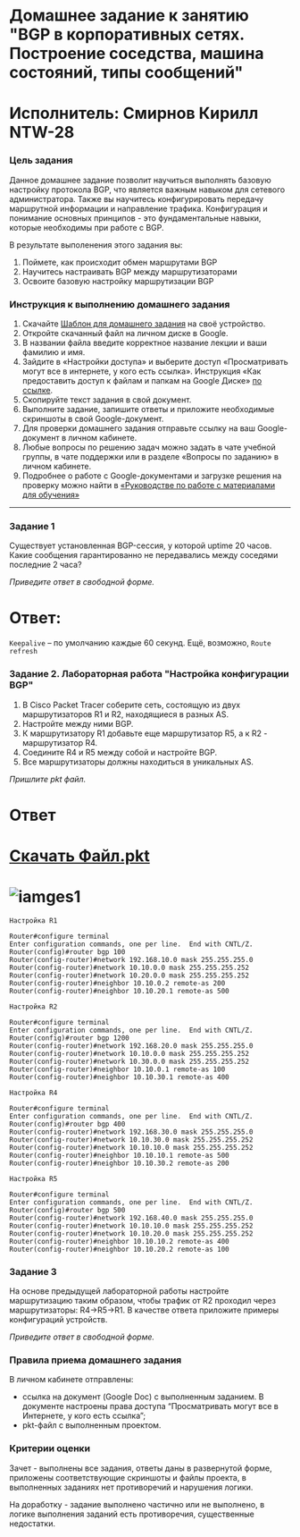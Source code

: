# Домашнее задание к занятию "BGP в корпоративных сетях. Построение соседства, машина состояний, типы сообщений"
# Исполнитель: Смирнов Кирилл NTW-28
### Цель задания
Данное домашнее задание позволит научиться выполнять базовую настройку протокола BGP, что является важным навыком для сетевого администратора. 
Также вы научитесь конфигурировать передачу маршрутной информации и направление трафика. Конфигурация и понимание основных принципов - это фундаментальные навыки, которые необходимы при работе с BGP. 

В результате выполенения этого задания вы:
1. Поймете, как происходит обмен маршрутами BGP
2. Научитесь настраивать BGP между маршрутизаторами
3. Освоите базовую настройку маршрутизации BGP

### Инструкция к выполнению домашнего задания

1. Скачайте [Шаблон для домашнего задания](https://u.netology.ru/backend/uploads/lms/content_assets/file/281/%D0%A1%D0%94%D0%95%D0%9B%D0%90%D0%99%D0%A2%D0%95_%D0%9A%D0%9E%D0%9F%D0%98%D0%AE_-_%D0%A8%D0%B0%D0%B1%D0%BB%D0%BE%D0%BD_%D0%B4%D0%BB%D1%8F_%D0%B4%D0%BE%D0%BC%D0%B0%D1%88%D0%BD%D0%B5%D0%B3%D0%BE_%D0%B7%D0%B0%D0%B4%D0%B0%D0%BD%D0%B8%D1%8F_1.1._%D0%9D%D0%B0%D0%B7%D0%B2%D0%B0%D0%BD%D0%B8%D0%B5_%D0%BB%D0%B5%D0%BA%D1%86%D0%B8%D0%B8_-_%D0%A4%D0%B0%D0%BC%D0%B8%D0%BB%D0%B8%D1%8F_%D0%98%D0%BC%D1%8F.docx) на своё устройство.
2. Откройте скачанный файл на личном диске в Google.
3. В названии файла введите корректное название лекции и ваши фамилию и имя.
4. Зайдите в «Настройки доступа» и выберите доступ «Просматривать могут все в интернете, у кого есть ссылка». Инструкция «Как предоставить доступ к файлам и папкам на Google Диске» [по ссылке](https://support.google.com/docs/answer/2494822?hl=ru&co=GENIE.Platform%3DDesktop).
5. Скопируйте текст задания в свой документ.
6. Выполните задание, запишите ответы и приложите необходимые скриншоты в свой Google-документ.
7. Для проверки домашнего задания отправьте ссылку на ваш Google-документ в личном кабинете.
8. Любые вопросы по решению задач можно задать в чате учебной группы, в чате поддержки или в разделе «Вопросы по заданию» в личном кабинете.
9. Подробнее о работе с Google-документами и загрузке решения на проверку можно найти в [«Руководстве по работе с материалами для обучения»](https://l.netology.ru/instruktsiya-po-materialami-dlya-obucheniya)

------

### Задание 1

Существует установленная BGP-сессия, у которой uptime 20 часов. Какие сообщения гарантированно не передавались между соседями последние 2 часа? 

*Приведите ответ в свободной форме.*

# Ответ: 
`Keepalive` – по умолчанию каждые 60 секунд.
 Ещё, возможно, `Route refresh`


### Задание 2. Лабораторная работа "Настройка конфигурации BGP"

1. В Cisco Packet Tracer соберите сеть, состоящую из двух маршрутизаторов R1 и R2, находящиеся в разных AS.
2. Настройте между ними BGP.
3. К маршрутизатору R1 добавьте еще маршрутизатор R5, а к R2 - маршрутизатор R4.
4. Соедините R4 и R5 между собой и настройте BGP. 
5. Все маршрутизаторы должны находиться в уникальных AS. 

*Пришлите pkt файл.*

# Ответ

# [Скачать Файл.pkt]()
# ![iamges1]()

`Настройка R1`
```
Router#configure terminal 
Enter configuration commands, one per line.  End with CNTL/Z.
Router(config)#router bgp 100
Router(config-router)#network 192.168.10.0 mask 255.255.255.0
Router(config-router)#network 10.10.0.0 mask 255.255.255.252
Router(config-router)#network 10.20.0.0 mask 255.255.255.252
Router(config-router)#neighbor 10.10.0.2 remote-as 200
Router(config-router)#neighbor 10.10.20.1 remote-as 500
```
`Настройка R2`
```
Router#configure terminal 
Enter configuration commands, one per line.  End with CNTL/Z.
Router(config)#router bgp 1200
Router(config-router)#network 192.168.20.0 mask 255.255.255.0
Router(config-router)#network 10.10.0.0 mask 255.255.255.252
Router(config-router)#network 10.30.0.0 mask 255.255.255.252
Router(config-router)#neighbor 10.10.0.1 remote-as 100
Router(config-router)#neighbor 10.10.30.1 remote-as 400
```
`Настройка R4`
```
Router#configure terminal 
Enter configuration commands, one per line.  End with CNTL/Z.
Router(config)#router bgp 400
Router(config-router)#network 192.168.30.0 mask 255.255.255.0
Router(config-router)#network 10.10.30.0 mask 255.255.255.252
Router(config-router)#network 10.10.10.0 mask 255.255.255.252
Router(config-router)#neighbor 10.10.10.1 remote-as 500
Router(config-router)#neighbor 10.10.30.2 remote-as 200
```
`Настройка R5`
```
Router#configure terminal 
Enter configuration commands, one per line.  End with CNTL/Z.
Router(config)#router bgp 500
Router(config-router)#network 192.168.40.0 mask 255.255.255.0
Router(config-router)#network 10.10.10.0 mask 255.255.255.252
Router(config-router)#network 10.10.20.0 mask 255.255.255.252
Router(config-router)#neighbor 10.10.10.2 remote-as 400
Router(config-router)#neighbor 10.10.20.2 remote-as 100
```
### Задание 3
На основе предыдущей лабораторной работы настройте маршрутизацию таким образом, чтобы трафик от R2 проходил через маршрутизаторы: R4->R5->R1.
В качестве ответа приложите примеры конфигураций устройств.

*Приведите ответ в свободной форме.*


### Правила приема домашнего задания

В личном кабинете отправлены:

- ссылка на документ (Google Doc) с выполненным заданием. В документе настроены права доступа “Просматривать могут все в Интернете, у кого есть ссылка”;
- pkt-файл с выполненным проектом.

### Критерии оценки

Зачет - выполнены все задания, ответы даны в развернутой форме, приложены соответствующие скриншоты и файлы проекта, в выполненных заданиях нет противоречий и нарушения логики.

На доработку - задание выполнено частично или не выполнено, в логике выполнения заданий есть противоречия, существенные недостатки.
